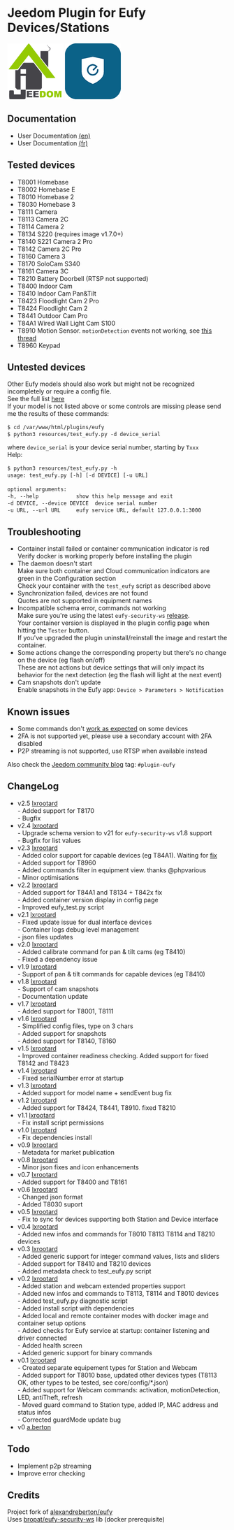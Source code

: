 # Jeedom Plugin for Eufy Devices/Stations

![Logo Jeedom](docs/images/jeedom.png)
![Logo Plugin](docs/images/eufy.png)

## Documentation

- User Documentation [(en)](docs/en_US/index.md)
- User Documentation [(fr)](docs/fr_FR/index.md)

## Tested devices
- T8001 Homebase
- T8002 Homebase E 
- T8010 Homebase 2
- T8030 Homebase 3
- T8111 Camera
- T8113 Camera 2C 
- T8114 Camera 2
- T8134 S220 (requires image v1.7.0+)
- T8140 S221 Camera 2 Pro
- T8142 Camera 2C Pro
- T8160 Camera 3
- T8170 SoloCam S340
- T8161 Camera 3C
- T8210 Battery Doorbell (RTSP not supported)
- T8400 Indoor Cam
- T8410 Indoor Cam Pan&Tilt
- T8423 Floodlight Cam 2 Pro
- T8424 Floodlight Cam 2
- T8441 Outdoor Cam Pro
- T84A1 Wired Wall Light Cam S100
- T8910 Motion Sensor. `motionDetection` events not working, 
see [this thread](https://github.com/fuatakgun/eufy_security/issues/22)
- T8960 Keypad

## Untested devices
Other Eufy models should also work but might not be recognized incompletely or require a config file.
<br>See the full list [here](https://bropat.github.io/eufy-security-client/#/supported_devices)
<br>If your model is not listed above or some controls are missing please send me the results of these commands:

    $ cd /var/www/html/plugins/eufy
    $ python3 resources/test_eufy.py -d device_serial

where `device_serial` is your device serial number, starting by `Txxx`
<br>
Help:

    $ python3 resources/test_eufy.py -h
    usage: test_eufy.py [-h] [-d DEVICE] [-u URL]

    optional arguments:
	-h, --help            show this help message and exit
	-d DEVICE, --device DEVICE  device serial number
	-u URL, --url URL     eufy service URL, default 127.0.0.1:3000

## Troubleshooting
* Container install failed or container communication indicator is red
<br> Verify docker is working properly before installing the plugin
* The daemon doesn't start
<br> Make sure both container and Cloud communication indicators are green in the Configuration section
<br> Check your container with the `test_eufy` script as described above
* Synchronization failed, devices are not found
<br> Quotes are not supported in equipment names
* Incompatible schema error, commands not working
<br> Make sure you're using the latest `eufy-security-ws` [release](https://github.com/bropat/eufy-security-ws/releases).
<br> Your container version is displayed in the plugin config page when hitting the `Tester` button.
<br> If you've upgraded the plugin uninstall/reinstall the image and restart the container.
* Some actions change the corresponding property but there's no change on the device (eg flash on/off)
<br> These are not actions but device settings that will only impact its behavior for the next detection 
(eg the flash will light at the next event)
* Cam snapshots don't update
<br> Enable snapshots in the Eufy app: `Device > Parameters > Notification`

## Known issues
* Some commands don't [work as expected](https://github.com/bropat/eufy-security-ws/issues/212) on some devices
* 2FA is not supported yet, please use a secondary account with 2FA disabled
* P2P streaming is not supported, use RTSP when available instead

Also check the [Jeedom community blog](https://community.jeedom.com/tag/plugin-eufy)
tag: `#plugin-eufy`

## ChangeLog
* v2.5 [lxrootard](https://github.com/lxrootard)
<br> - Added support for T8170
<br> - Bugfix
* v2.4 [lxrootard](https://github.com/lxrootard)
<br> - Upgrade schema version to v21 for `eufy-security-ws` v1.8 support
<br> - Bugfix for list values 
* v2.3 [lxrootard](https://github.com/lxrootard)
<br> - Added color support for capable devices (eg T84A1). Waiting for 
[fix](https://github.com/bropat/eufy-security-ws/issues/293)
<br> - Added support for T8960
<br> - Added commands filter in equipment view. thanks @phpvarious
<br> - Minor optimisations
* v2.2 [lxrootard](https://github.com/lxrootard)
<br> - Added support for T84A1 and T8134 + T842x fix
<br> - Added container version display in config page
<br> - Improved eufy_test.py script
* v2.1 [lxrootard](https://github.com/lxrootard)
<br> - Fixed update issue for dual interface devices
<br> - Container logs debug level management
<br> - json files updates
* v2.0 [lxrootard](https://github.com/lxrootard)
<br> - Added calibrate command for pan & tilt cams (eg T8410)
<br> - Fixed a dependency issue
* v1.9 [lxrootard](https://github.com/lxrootard)
<br> - Support of pan & tilt commands for capable devices (eg T8410)
* v1.8 [lxrootard](https://github.com/lxrootard)
<br> - Support of cam snapshots
<br> - Documentation update
* v1.7 [lxrootard](https://github.com/lxrootard)
<br> - Added support for T8001, T8111
* v1.6 [lxrootard](https://github.com/lxrootard)
<br> - Simplified config files, type on 3 chars
<br> - Added support for snapshots 
<br> - Added support for T8140, T8160
* v1.5 [lxrootard](https://github.com/lxrootard)
<br> - Improved container readiness checking. Added support for fixed T8142 and T8423
* v1.4 [lxrootard](https://github.com/lxrootard)
<br> - Fixed serialNumber error at startup
* v1.3 [lxrootard](https://github.com/lxrootard)
<br> - Added support for model name + sendEvent bug fix
* v1.2 [lxrootard](https://github.com/lxrootard)
<br> - Added support for T8424, T8441, T8910. fixed T8210
* v1.1 [lxrootard](https://github.com/lxrootard)
<br> - Fix install script permissions
* v1.0 [lxrootard](https://github.com/lxrootard)
<br> - Fix dependencies install
* v0.9 [lxrootard](https://github.com/lxrootard)
<br> - Metadata for market publication
* v0.8 [lxrootard](https://github.com/lxrootard)
<br> - Minor json fixes and icon enhancements
* v0.7 [lxrootard](https://github.com/lxrootard)
<br> - Added support for T8400 and T8161
* v0.6 [lxrootard](https://github.com/lxrootard)
<br> - Changed json format
<br> - Added T8030 suport
* v0.5 [lxrootard](https://github.com/lxrootard)
<br> - Fix to sync for devices supporting both Station and Device interface 
* v0.4 [lxrootard](https://github.com/lxrootard)
<br> - Added new infos and commands for T8010 T8113 T8114 and T8210 devices
* v0.3 [lxrootard](https://github.com/lxrootard)
<br> - Added generic support for integer command values, lists and sliders
<br> - Added support for T8410 and T8210 devices
<br> - Added metadata check to test_eufy.py script
* v0.2 [lxrootard](https://github.com/lxrootard)
<br> - Added station and webcam extended properties support
<br> - Added new infos and commands to T8113, T8114 and T8010 devices
<br> - Added test_eufy.py diagnostic script
<br> - Added install script with dependencies
<br> - Added local and remote container modes with docker image and container setup options
<br> - Added checks for Eufy service at startup: container listening and driver connected
<br> - Added health screen
<br> - Added generic support for binary commands
* v0.1 [lxrootard](https://github.com/lxrootard) 
<br> - Created separate equipement types for Station and Webcam 
<br> - Added support for T8010 base, updated other devices types (T8113 OK, other types to be tested, see core/config/*.json)
<br> - Added support for Webcam commands: activation, motionDetection, LED, antiTheft, refresh
<br> - Moved guard command to Station type, added IP, MAC address and status infos
<br> - Corrected guardMode update bug
* v0 [a.berton](https://github.com/alexandreberton)

## Todo
* Implement p2p streaming
* Improve error checking

## Credits
Project fork of [alexandreberton/eufy](https://github.com/alexandreberton/eufy)
<br>Uses [bropat/eufy-security-ws](https://github.com/bropat/eufy-security-ws) lib (docker prerequisite)


